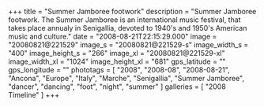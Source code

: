 +++
title = "Summer Jamboree footwork"
description = "Summer Jamboree footwork. The Summer Jamboree is an international music festival, that takes place annualy in Senigallia, devoted to 1940's and 1950's American music and culture."
date = "2008-08-21T22:15:29.000"
image = "20080821@221529"
image_s = "20080821@221529-s"
image_width_s = "400"
image_height_s = "266"
image_xl = "20080821@221529-xl"
image_width_xl = "1024"
image_height_xl = "681"
gps_latitude = ""
gps_longitude = ""
phototags = [ "2008", "2008-08", "2008-08-21", "Ancona", "Europe", "Italy", "Marche", "Senigallia", "Summer Jamboree", "dancer", "dancing", "foot", "night", "summer" ]
galleries = [ "2008 Timeline" ]
+++
